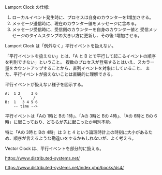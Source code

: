 Lamport Clock の仕様:

1. ローカルイベント発生時に、プロセスは自身のカウンターを1増加させる。
2. メッセージ送信時に、現在のカウンター値をメッセージに含める。
3. メッセージ受信時に、受信側のカウンターを自身のカウンター値と
   受信メッセージのタイムスタンプの大きい方に更新し、その後 1増加させる。

Lamport Clock は「例外なく」平行イベントを扱えない。

「平行イベントを扱えない」とは、「A と B とで平行して起こるイベントの順序を判別できない」ということ。
複数のプロセスが登場するとはいえ、スカラー量をカウントアップすることから、直列イベントを対象にしていること、
また、平行イベントが扱えないことは直観的に理解できる。

平行イベントが扱えない様子を図示する。
```
A:  1 2     3 6 
       \     /
B:  1   3 4 5 6
    -- time -->
```
平行イベントは「Aの 1時と Bの 1時」、「Aの 3時と Bの 4時」、「Aの 6時と Bの 6時」に起こっており、どちらが先に起こったか判別不能。

特に「Aの 3時と Bの 4時」は 3 と 4 という論理時計上の時刻に大小があるため、順序が言えるような勘違いをするかもしれないが、よく考えろ。

Vector Clock は、平行イベントを部分的に扱える。

https://www.distributed-systems.net/

https://www.distributed-systems.net/index.php/books/ds4/
